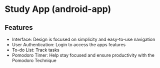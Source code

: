 # Study App (android-app)

## Features

- Interface: Design is focused on simplicity and easy-to-use navigation
- User Authentication: Login to access the apps features
- To-do List: Track tasks
- Pomodoro Timer: Help stay focused and ensure productivity with the Pomodoro Technique
